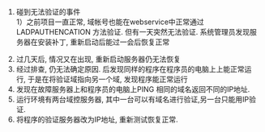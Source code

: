 1. 碰到无法验证的事件  
  1）之前项目一直正常, 域帐号也能在webservice中正常通过 LADPAUTHENCATION 方法验证. 但有一天突然无法验证. 系统管理员发现服务器在安装补丁, 重新启动后能过一会后恢复正常  
  2) 过几天后, 情况又在出现, 重新启动服务器仍无法恢复     
  3) 经过排查, 仍无法确定原因. 后发现同样的程序在程序员的电脑上上能正常运行, 于是在将验证域指向另一个域, 发现程序能正常运行     
  4) 发现在故障服务器上和程序员的电脑上PING 相同的域名返回不同的IP地址.   
  5) 运行环境有两台域控服务器, 其中一台可以有域名进行验证,另一台只能用IP验证.   
  6) 将程序的验证服务器改为IP地址, 重新测试恢复正常.
  
